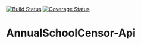 [![Build Status](https://travis-ci.com/charlesinto/AnnualSchoolCensor-Api.svg?branch=develop)](https://travis-ci.com/charlesinto/AnnualSchoolCensor-Api)  [![Coverage Status](https://coveralls.io/repos/github/charlesinto/AnnualSchoolCensor-Api/badge.svg?branch=develop)](https://coveralls.io/github/charlesinto/AnnualSchoolCensor-Api?branch=develop)

# AnnualSchoolCensor-Api